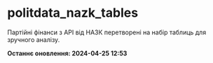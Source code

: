 # politdata_nazk_tables
Партійні фінанси з АРІ від НАЗК перетворені на набір таблиць для зручного аналізу.


**Останнє оновлення: 2024-04-25 12:53**

